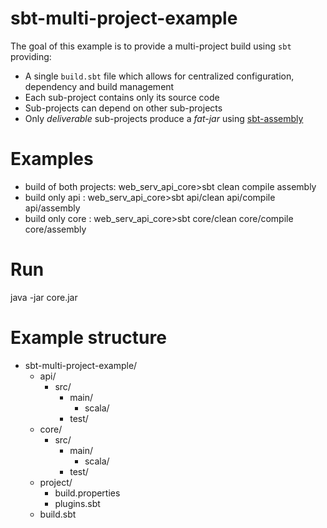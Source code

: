 # sbt-multi-project-example 

The goal of this example is to provide a multi-project build using `sbt` providing:
* A single `build.sbt` file which allows for centralized configuration, dependency and build management
* Each sub-project contains only its source code
* Sub-projects can depend on other sub-projects
* Only *deliverable* sub-projects produce a *fat-jar* using [sbt-assembly](https://github.com/sbt/sbt-assembly)

# Examples 

* build of both projects:  web_serv_api_core>sbt clean compile assembly
* build only api        :  web_serv_api_core>sbt api/clean api/compile api/assembly 
* build only core       :  web_serv_api_core>sbt core/clean core/compile core/assembly

# Run
java -jar core.jar


# Example structure
* sbt-multi-project-example/
    * api/
        * src/
          * main/
            * scala/
          * test/
    * core/
        * src/
          * main/
            * scala/
          * test/
    * project/
        * build.properties
        * plugins.sbt
    * build.sbt

